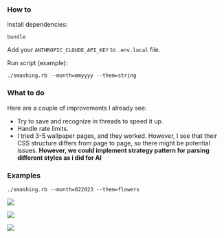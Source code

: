 
### How to

Install dependencies:
```
bundle
```

Add your `ANTHROPIC_CLOUDE_API_KEY` to `.env.local` file.

Run script (example):
```
./smashing.rb --month=mmyyyy --them=string
```

### What to do

Here are a couple of improvements I already see:

- Try to save and recognize in threads to speed it up.
- Handle rate limits.
- I tried 3-5 wallpaper pages, and they worked. However, I see that their CSS structure differs from page to page, so there might be potential issues. **However, we could implement strategy pattern for parsing different styles as i did for AI**

### Examples
```
./smashing.rb --month=022023 --them=flowers
```

![](https://github.com/user-attachments/assets/6475d6e6-6c0a-492d-a9b6-4ee9b9e52b80)

![](https://github.com/user-attachments/assets/203d15e5-6db0-4a94-8b69-14a25e0f7f72)

![](https://github.com/user-attachments/assets/a4083be5-eda2-4bef-a3a9-159d1fa9494e)
